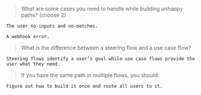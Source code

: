 >What are some cases you need to handle while building unhappy paths? (choose 2)
```
The user no-inputs and no-matches.
```
```
A webhook error.
```
>What is the difference between a steering flow and a use case flow?
```
Steering flows identify a user’s goal while use case flows provide the user what they need.
```
>If you have the same path in multiple flows, you should:
```
Figure out how to build it once and route all users to it.
```